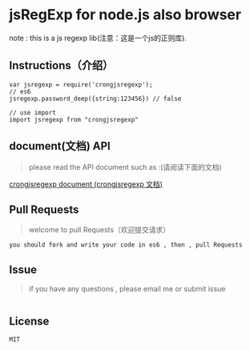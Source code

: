 # jsRegExp for node.js also  browser

note : this is a js regexp lib(注意：这是一个js的正则库).

## Instructions（介绍）
```
var jsregexp = require('crongjsregexp');
// es6
jsregexp.password_deep({string:123456}) // false

// use import
import jsregexp from "crongjsregexp"

```
## document(文档) API

> please read the API document such as :(请阅读下面的文档)

[crongjsregexp document (crongjsregexp 文档)](http://xn--xuwxnl57f.com:8080/index.html)

## Pull Requests

> welcome to  pull Requests（欢迎提交请求）

```
you should fork and write your code in es6 , then , pull Requests
```
## Issue

> if you have any questions , please email me or submit issue
```
```
## License
```
MIT
```
